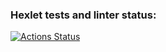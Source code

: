 ### Hexlet tests and linter status:
[![Actions Status](https://github.com/yutanov/python-project-lvl2/workflows/hexlet-check/badge.svg)](https://github.com/yutanov/python-project-lvl2/actions)